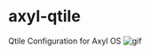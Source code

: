 # axyl-qtile

Qtile Configuration for Axyl OS
![gif](https://raw.githubusercontent.com/axyl-os/axyl-os.github.io/master/src/img/axyl-qtile.gif)
